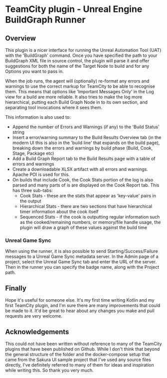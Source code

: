 # TeamCity plugin - Unreal Engine BuildGraph Runner

## Overview
This plugin is a nicer interface for running the Unreal Automation Tool (UAT) with the 'BuildGraph' command.  Once you have specified the path to your BuildGraph XML file in source control, the plugin will parse it and offer suggestions for both the name of the Target Node to build and for any Options you want to pass in.

When the job runs, the agent will (optionally) re-format any errors and warnings to use the correct markup for TeamCity to be able to recognise them.  This means that options like 'Important Messages Only' in the Log view for a build are more reliable.  It also tries to make the log more hierarchical, putting each Build Graph Node in to its own section, and separating tool invocations where it sees them.

This information is also used to:
 * Append the number of Errors and Warnings (if any) to the 'Build Status' string
 * Insert a error/warning summary to the Build Results Overview tab (in the modern UI this is also in the 'build line' that expands on the build page), breaking down the errors and warnings by build phase (Build, Cook, Stage, Package etc)
 * Add a Build Graph Report tab to the Build Results page with a table of errors and warnings
 * Create a downloadable XLSX artifact with all errors and warnings.  Apache POI is used for this.
 * On builds that include Cook, the Cook Stats portion of the log is also parsed and many parts of is are displayed on the Cook Report tab.  This has three sub-tabs:
   * Cook Stats - these are the stats that appear as 'key-value' pairs in the output
   * Hierarchical Stats - there are two sections that have hierarchical timer information about the cook itself
   * Sequenced Stats - if the cook is outputting regular information such as the cooked/remaining numbers, or memory/file handle usage, the plugin will draw a graph of these values against the build time

### Unreal Game Sync
When using the runner, it is also possible to send Starting/Success/Failure messages to a Unreal Game Sync metadata server.  In the Admin page of a project, select the Unreal Game Sync tab and enter the URL of the server.  Then in the runner you can specify the badge name, along with the Project path.
## Finally
Hope it's useful for someone else.  It's my first time writing Kotlin and my first TeamCity plugin, and I'm sure there are many improvements that could be made to it.  It'd be great to hear about any changes you make and pull requests are very welcome.

## Acknowledgements
This could not have been written without reference to many of the TeamCity plugins that have been published on Github.  While I don't think that beyond the general structure of the folder and the docker-compose setup that came from the Sakura UI sample project that I've used any source files directly, I've definitely referred to many of them for ideas and inspiration while writing this.  So thank you very much.

